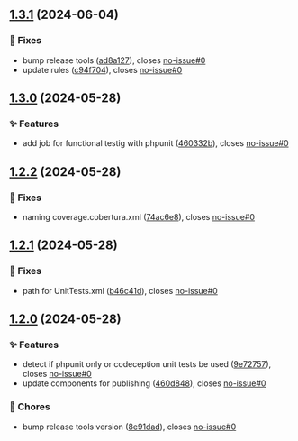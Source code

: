 ## [1.3.1](https://gitlab.moselwal.io/devops/ci-cd-components/test-tools/compare/1.3.0...1.3.1) (2024-06-04)

### :bug: Fixes

* bump release tools ([ad8a127](https://gitlab.moselwal.io/devops/ci-cd-components/test-tools/commit/ad8a12785d495bebf7699e2322660d7b9ebafbd4)), closes [no-issue#0](https://gitlab.moselwal.io/devops/no-issue/issues/0)
* update rules ([c94f704](https://gitlab.moselwal.io/devops/ci-cd-components/test-tools/commit/c94f704107992b8cc9a44744ebcf52a8ba96e3c6)), closes [no-issue#0](https://gitlab.moselwal.io/devops/no-issue/issues/0)

## [1.3.0](https://gitlab.moselwal.io/devops/ci-cd-components/test-tools/compare/1.2.2...1.3.0) (2024-05-28)


### :sparkles: Features

* add job for functional testig with phpunit ([460332b](https://gitlab.moselwal.io/devops/ci-cd-components/test-tools/commit/460332b62e03235983353bfc9c8998051c5917ce)), closes [no-issue#0](https://gitlab.moselwal.io/devops/no-issue/issues/0)

## [1.2.2](https://gitlab.moselwal.io/devops/ci-cd-components/test-tools/compare/1.2.1...1.2.2) (2024-05-28)


### :bug: Fixes

* naming coverage.cobertura.xml ([74ac6e8](https://gitlab.moselwal.io/devops/ci-cd-components/test-tools/commit/74ac6e807c8639c34f79146a7948a336b0c61d6b)), closes [no-issue#0](https://gitlab.moselwal.io/devops/no-issue/issues/0)

## [1.2.1](https://gitlab.moselwal.io/devops/ci-cd-components/test-tools/compare/1.2.0...1.2.1) (2024-05-28)


### :bug: Fixes

* path for UnitTests.xml ([b46c41d](https://gitlab.moselwal.io/devops/ci-cd-components/test-tools/commit/b46c41df407a16c3967da927604152b82a0b7080)), closes [no-issue#0](https://gitlab.moselwal.io/devops/no-issue/issues/0)

## [1.2.0](https://gitlab.moselwal.io/devops/ci-cd-components/test-tools/compare/1.1.8...1.2.0) (2024-05-28)


### :sparkles: Features

* detect if phpunit only or codeception unit tests be used ([9e72757](https://gitlab.moselwal.io/devops/ci-cd-components/test-tools/commit/9e7275781b89e0e1e0bb12a990caa1e23f7003a2)), closes [no-issue#0](https://gitlab.moselwal.io/devops/no-issue/issues/0)
* update components for publishing ([460d848](https://gitlab.moselwal.io/devops/ci-cd-components/test-tools/commit/460d8486e391bc007b619ab4e0a625953bc0dc1c)), closes [no-issue#0](https://gitlab.moselwal.io/devops/no-issue/issues/0)


### :repeat: Chores

* bump release tools version ([8e91dad](https://gitlab.moselwal.io/devops/ci-cd-components/test-tools/commit/8e91dad89fd797c09d06c9153bfd0781a5336790)), closes [no-issue#0](https://gitlab.moselwal.io/devops/no-issue/issues/0)

